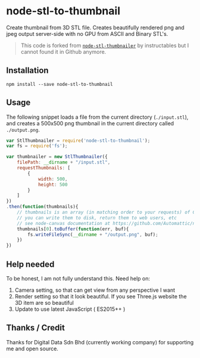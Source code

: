 # node-stl-to-thumbnail

Create thumbnail from 3D STL file. Creates beautifully rendered png and jpeg output server-side with no GPU from ASCII and Binary STL's.

> This code is forked from [`node-stl-thumbnailer`](https://www.npmjs.com/package/node-stl-thumbnailer) by instructables but I cannot found it in Github anymore.

## Installation
```npm install --save node-stl-to-thumbnail```

## Usage

The following snippet loads a file from the current directory (```./input.stl```), and creates a 500x500 png thumbnail in the current directory called ```./output.png```.

```javascript
var StlThumbnailer = require('node-stl-to-thumbnail');
var fs = require('fs');

var thumbnailer = new StlThumbnailer({
	filePath: __dirname + "/input.stl",
	requestThumbnails: [
		{
			width: 500,
			height: 500
		}
	] 	
})
.then(function(thumbnails){
	// thumbnails is an array (in matching order to your requests) of Canvas objects
	// you can write them to disk, return them to web users, etc
	// see node-canvas documentation at https://github.com/Automattic/node-canvas
	thumbnails[0].toBuffer(function(err, buf){      
		fs.writeFileSync(__dirname + "/output.png", buf);
    })
})
```

## Help needed

To be honest, I am not fully understand this. Need help on:

1. Camera setting, so that can get view from any perspective I want
2. Render setting so that it look beautiful. If you see Three.js website the 3D item are so beautiful
3. Update to use latest JavaScript ( ES2015++ )

## Thanks / Credit

Thanks for Digital Data Sdn Bhd (currently working company) for supporting me and open source.
